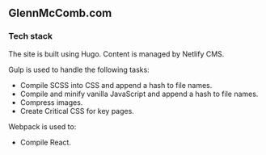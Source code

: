 ## GlennMcComb.com

### Tech stack

The site is built using Hugo. Content is managed by Netlify CMS.

Gulp is used to handle the following tasks:

- Compile SCSS into CSS and append a hash to file names.
- Compile and minify vanilla JavaScript and append a hash to file names.
- Compress images.
- Create Critical CSS for key pages.

Webpack is used to:

- Compile React.